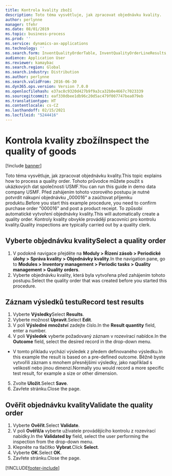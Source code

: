 ```yaml
---
title: Kontrola kvality zboží
description: Toto téma vysvětluje, jak zpracovat objednávku kvality.
author: perlynne
manager: tfehr
ms.date: 08/01/2019
ms.topic: business-process
ms.prod: ''
ms.service: dynamics-ax-applications
ms.technology: ''
ms.search.form: InventQualityOrderTable, InventQualityOrderLineResults, HcmWorkerLookUp
audience: Application User
ms.reviewer: kamaybac
ms.search.region: Global
ms.search.industry: Distribution
ms.author: perlynne
ms.search.validFrom: 2016-06-30
ms.dyn365.ops.version: Version 7.0.0
ms.openlocfilehash: e37ac8c9320d427b9f9a3ca32b0e4667c7023339
ms.sourcegitcommit: eaf330dbee1db96c20d5ac479f007747bea079eb
ms.translationtype: HT
ms.contentlocale: cs-CZ
ms.lasthandoff: 02/15/2021
ms.locfileid: "5244416"
---
```

# <a name="inspect-the-quality-of-goods"></a><span data-ttu-id="5915d-103">Kontrola kvality zboží</span><span class="sxs-lookup"><span data-stu-id="5915d-103">Inspect the quality of goods</span></span>

[!include [banner](../../includes/banner.md)]

<span data-ttu-id="5915d-104">Toto téma vysvětluje, jak zpracovat objednávku kvality.</span><span class="sxs-lookup"><span data-stu-id="5915d-104">This topic explains how to process a quality order.</span></span> <span data-ttu-id="5915d-105">Tohoto průvodce můžete použít s ukázkových dat společnosti USMF.</span><span class="sxs-lookup"><span data-stu-id="5915d-105">You can run this guide in demo data company USMF.</span></span> <span data-ttu-id="5915d-106">Před zahájením tohoto vzorového postupu je nutné potvrdit nákupní objednávku „000016“ a zaúčtovat příjemku produktu.</span><span class="sxs-lookup"><span data-stu-id="5915d-106">Before you start this example procedure, you need to confirm purchase order "000016" and post a product receipt.</span></span> <span data-ttu-id="5915d-107">To způsobí automatické vytvoření objednávky kvality.</span><span class="sxs-lookup"><span data-stu-id="5915d-107">This will automatically create a quality order.</span></span> <span data-ttu-id="5915d-108">Kontroly kvality obvykle provádějí pracovníci pro kontrolu kvality.</span><span class="sxs-lookup"><span data-stu-id="5915d-108">Quality inspections are typically carried out by a quality clerk.</span></span>


## <a name="select-a-quality-order"></a><span data-ttu-id="5915d-109">Vyberte objednávku kvality</span><span class="sxs-lookup"><span data-stu-id="5915d-109">Select a quality order</span></span>
1. <span data-ttu-id="5915d-110">V podokně navigace přejděte na **Moduly > Řízení zásob > Periodické úlohy > Správa kvality > Objednávky kvality**.</span><span class="sxs-lookup"><span data-stu-id="5915d-110">In the navigation pane, go to **Modules > Inventory management > Periodic tasks > Quality management > Quality orders**.</span></span>
2. <span data-ttu-id="5915d-111">Vyberte objednávku kvality, která byla vytvořena před zahájením tohoto postupu.</span><span class="sxs-lookup"><span data-stu-id="5915d-111">Select the quality order that was created before you started this procedure.</span></span>  

## <a name="record-test-results"></a><span data-ttu-id="5915d-112">Záznam výsledků testu</span><span class="sxs-lookup"><span data-stu-id="5915d-112">Record test results</span></span>
1. <span data-ttu-id="5915d-113">Vyberte **Výsledky**</span><span class="sxs-lookup"><span data-stu-id="5915d-113">Select **Results**.</span></span>
2. <span data-ttu-id="5915d-114">Vyberte možnost **Upravit**.</span><span class="sxs-lookup"><span data-stu-id="5915d-114">Select **Edit**.</span></span>
3. <span data-ttu-id="5915d-115">V poli **Výsledné množství** zadejte číslo.</span><span class="sxs-lookup"><span data-stu-id="5915d-115">In the **Result quantity** field, enter a number.</span></span>
4. <span data-ttu-id="5915d-116">V poli **Výsledek** vyberte požadovaný záznam v rozevírací nabídce.</span><span class="sxs-lookup"><span data-stu-id="5915d-116">In the **Outcome** field, select the desired record in the drop-down menu.</span></span>  
- <span data-ttu-id="5915d-117">V tomto příkladu vychází výsledek z předem definovaného výsledku.</span><span class="sxs-lookup"><span data-stu-id="5915d-117">In this example the result is based on a pre-defined outcome.</span></span> <span data-ttu-id="5915d-118">Běžně byste vytvořili záznam s mnohem přesnějšími výsledky, jako například s velikostí nebo jinou dimenzí.</span><span class="sxs-lookup"><span data-stu-id="5915d-118">Normally you would record a more specific test result, for example a size or other dimension.</span></span>  
5. <span data-ttu-id="5915d-119">Zvolte **Uložit**.</span><span class="sxs-lookup"><span data-stu-id="5915d-119">Select **Save**.</span></span>
6. <span data-ttu-id="5915d-120">Zavřete stránku.</span><span class="sxs-lookup"><span data-stu-id="5915d-120">Close the page.</span></span>

## <a name="validate-the-quality-order"></a><span data-ttu-id="5915d-121">Ověřit objednávku kvality</span><span class="sxs-lookup"><span data-stu-id="5915d-121">Validate the quality order</span></span>
1. <span data-ttu-id="5915d-122">Vyberte **Ověřit**.</span><span class="sxs-lookup"><span data-stu-id="5915d-122">Select **Validate**.</span></span>
2. <span data-ttu-id="5915d-123">V poli **Ověřil/a** vyberte uživatele provádějícího kontrolu z rozevírací nabídky.</span><span class="sxs-lookup"><span data-stu-id="5915d-123">In the **Validated by** field, select the user performing the inspection from the drop-down menu.</span></span>  
3. <span data-ttu-id="5915d-124">Klepněte na tlačítko **Vybrat**.</span><span class="sxs-lookup"><span data-stu-id="5915d-124">Click **Select**.</span></span>
4. <span data-ttu-id="5915d-125">Vyberte **OK**.</span><span class="sxs-lookup"><span data-stu-id="5915d-125">Select **OK**.</span></span>
5. <span data-ttu-id="5915d-126">Zavřete stránku.</span><span class="sxs-lookup"><span data-stu-id="5915d-126">Close the page.</span></span>



[!INCLUDE[footer-include](../../../includes/footer-banner.md)]